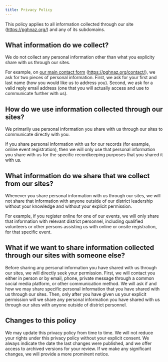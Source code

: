 ```yaml
---
title: Privacy Policy
---
```


This policy applies to all information collected through our site (https://pghnaz.org/) and any of its subdomains.

## What information do we collect?

We do not collect any personal information other than what you explicity share with us through our sites.

For example, on [our main contact form](/contact/) (https://pghnaz.org/contact/), we ask for two pieces of personal information. First, we ask for your first and last name (how you would like us to address you). Second, we ask for a valid reply email address (one that you will actually access and use to communicate further with us).

## How do we use information collected through our sites?

We primarily use personal information you share with us through our sites to communicate directly with you.

If you share personal information with us for our records (for example, online event registration), then we will only use that personal information you share with us for the specific recordkeeping purposes that you shared it with us.

## What information do we share that we collect from our sites?

Whenever you share personal information with us through our sites, we will not share that information with anyone outside of our district leadership without your knowledge and without your explicit permission.

For example, if you register online for one of our events, we will only share that information with relevant district personnel, including qualified volunteers or other persons assisting us with online or onsite registration, for that specific event.

## What if we want to share information collected through our sites with someone else?

Before sharing any personal information you have shared with us through our sites, we will directly seek your permission. First, we will contact you either in person or by email, phone, private message through a common social media platform, or other communication method. We will ask if and how we may share specific personal information that you have shared with us through our sites. Then, only after you have given us your explicit permission will we share any personal information you have shared with us through our sites with anyone outside of district personnel.

## Changes to this policy

We may update this privacy policy from time to time. We will not reduce your rights under this privacy policy without your explicit consent. We always indicate the date the last changes were published, and we offer access to archived versions for your review. If we make any significant changes, we will provide a more prominent notice.

